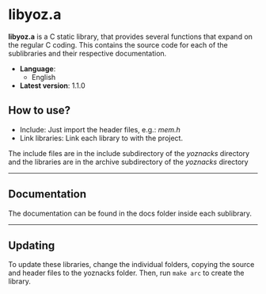 # libyoz.a

**libyoz.a** is a C static library, that provides several functions that expand on the regular C coding. This contains the source code for each of the sublibraries and their respective documentation.

* **Language**:
  * English
* **Latest version**: 1.1.0

## How to use?

* Include: Just import the header files, e.g.: _mem.h_
* Link libraries: Link each library to with the project.

The include files are in the include subdirectory of the _yoznacks_ directory and the libraries are in the archive subdirectory of the _yoznacks_ directory

---
## Documentation

The documentation can be found in the docs folder inside each sublibrary.

---
## Updating

To update these libraries, change the individual folders, copying the source and header files to the yoznacks folder. Then, run `make arc` to create the library.
